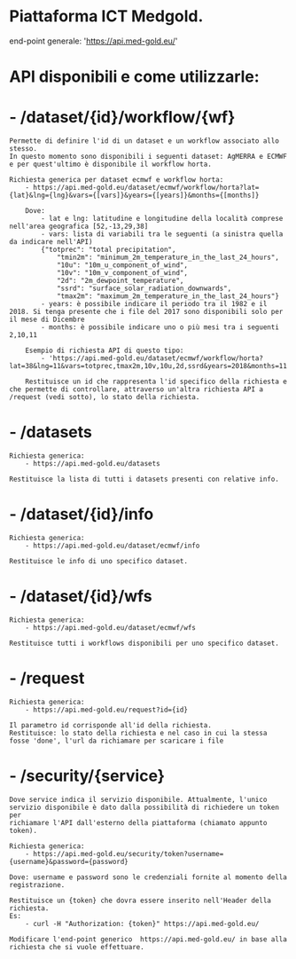 # Piattaforma ICT Medgold.

end-point generale: 'https://api.med-gold.eu/'

# API disponibili e come utilizzarle:

# - /dataset/{id}/workflow/{wf}

    Permette di definire l'id di un dataset e un workflow associato allo stesso. 
    In questo momento sono disponibili i seguenti dataset: AgMERRA e ECMWF e per quest'ultimo è disponibile il workflow horta.
    
    Richiesta generica per dataset ecmwf e workflow horta:
        - https://api.med-gold.eu/dataset/ecmwf/workflow/horta?lat={lat}&lng={lng}&vars={[vars]}&years={[years]}&months={[months]}
        
        Dove:
            - lat e lng: latitudine e longitudine della località comprese nell'area geografica [52,-13,29,38]
            - vars: lista di variabili tra le seguenti (a sinistra quella da indicare nell'API)
            {"totprec": "total precipitation",
                "tmin2m": "minimum_2m_temperature_in_the_last_24_hours",
                "10u": "10m_u_component_of_wind",
                "10v": "10m_v_component_of_wind",
                "2d": "2m_dewpoint_temperature",
                "ssrd": "surface_solar_radiation_downwards",
                "tmax2m": "maximum_2m_temperature_in_the_last_24_hours"}
            - years: è possibile indicare il periodo tra il 1982 e il 2018. Si tenga presente che i file del 2017 sono disponibili solo per il mese di Dicembre
            - months: è possibile indicare uno o più mesi tra i seguenti 2,10,11

        Esempio di richiesta API di questo tipo:
            - 'https://api.med-gold.eu/dataset/ecmwf/workflow/horta?lat=38&lng=11&vars=totprec,tmax2m,10v,10u,2d,ssrd&years=2018&months=11'
        
        Restituisce un id che rappresenta l'id specifico della richiesta e che permette di controllare, attraverso un'altra richiesta API a /request (vedi sotto), lo stato della richiesta.

# - /datasets

    Richiesta generica:
        - https://api.med-gold.eu/datasets

    Restituisce la lista di tutti i datasets presenti con relative info.

# - /dataset/{id}/info

    Richiesta generica:
        - https://api.med-gold.eu/dataset/ecmwf/info

    Restituisce le info di uno specifico dataset.

# - /dataset/{id}/wfs

    Richiesta generica:
        - https://api.med-gold.eu/dataset/ecmwf/wfs

    Restituisce tutti i workflows disponibili per uno specifico dataset.

# - /request
        
    Richiesta generica:
        - https://api.med-gold.eu/request?id={id}

    Il parametro id corrisponde all'id della richiesta. 
    Restituisce: lo stato della richiesta e nel caso in cui la stessa fosse 'done', l'url da richiamare per scaricare i file

# - /security/{service}

    Dove service indica il servizio disponibile. Attualmente, l'unico servizio disponibile è dato dalla possibilità di richiedere un token per 
    richiamare l'API dall'esterno della piattaforma (chiamato appunto token).

    Richiesta generica:
        - https://api.med-gold.eu/security/token?username={username}&password={password}
    
    Dove: username e password sono le credenziali fornite al momento della registrazione.
    
    Restituisce un {token} che dovra essere inserito nell'Header della richiesta.
    Es:
        - curl -H "Authorization: {token}" https://api.med-gold.eu/

    Modificare l'end-point generico  https://api.med-gold.eu/ in base alla richiesta che si vuole effettuare.
